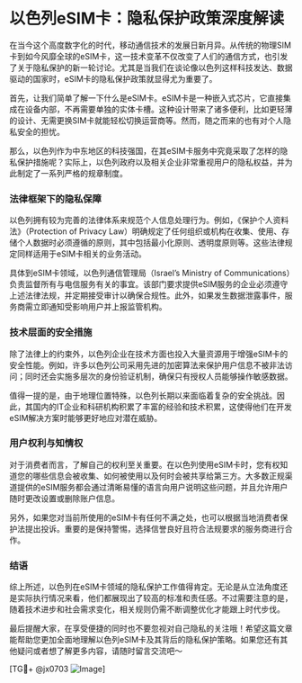 # 以色列eSIM卡：隐私保护政策深度解读

在当今这个高度数字化的时代，移动通信技术的发展日新月异。从传统的物理SIM卡到如今风靡全球的eSIM卡，这一技术变革不仅改变了人们的通信方式，也引发了关于隐私保护的新一轮讨论。尤其是当我们在谈论像以色列这样科技发达、数据驱动的国家时，eSIM卡的隐私保护政策就显得尤为重要了。

首先，让我们简单了解一下什么是eSIM卡。eSIM卡是一种嵌入式芯片，它直接集成在设备内部，不再需要单独的实体卡槽。这种设计带来了诸多便利，比如更轻薄的设计、无需更换SIM卡就能轻松切换运营商等。然而，随之而来的也有对个人隐私安全的担忧。

那么，以色列作为中东地区的科技强国，在其eSIM卡服务中究竟采取了怎样的隐私保护措施呢？实际上，以色列政府以及相关企业非常重视用户的隐私权益，并为此制定了一系列严格的规章制度。

### 法律框架下的隐私保障

以色列拥有较为完善的法律体系来规范个人信息处理行为。例如，《保护个人资料法》（Protection of Privacy Law）明确规定了任何组织或机构在收集、使用、存储个人数据时必须遵循的原则，其中包括最小化原则、透明度原则等。这些法律规定同样适用于eSIM卡相关的业务活动。

具体到eSIM卡领域，以色列通信管理局（Israel’s Ministry of Communications）负责监督所有与电信服务有关的事宜。该部门要求提供eSIM服务的企业必须遵守上述法律法规，并定期接受审计以确保合规性。此外，如果发生数据泄露事件，服务商需立即通知受影响用户并上报监管机构。

### 技术层面的安全措施

除了法律上的约束外，以色列企业在技术方面也投入大量资源用于增强eSIM卡的安全性能。例如，许多以色列公司采用先进的加密算法来保护用户信息不被非法访问；同时还会实施多层次的身份验证机制，确保只有授权人员能够操作敏感数据。

值得一提的是，由于地理位置特殊，以色列长期以来面临着复杂的安全挑战。因此，其国内的IT企业和科研机构积累了丰富的经验和技术积累，这使得他们在开发eSIM解决方案时能够更好地应对潜在威胁。

### 用户权利与知情权

对于消费者而言，了解自己的权利至关重要。在以色列使用eSIM卡时，您有权知道您的哪些信息会被收集、如何被使用以及何时会被共享给第三方。大多数正规渠道提供的eSIM服务都会通过清晰易懂的语言向用户说明这些问题，并且允许用户随时更改设置或删除账户信息。

另外，如果您对当前所使用的eSIM卡有任何不满之处，也可以根据当地消费者保护法提出投诉。重要的是保持警惕，选择信誉良好且符合法规要求的服务商进行合作。

### 结语

综上所述，以色列在eSIM卡领域的隐私保护工作值得肯定。无论是从立法角度还是实际执行情况来看，他们都展现出了较高的标准和责任感。不过需要注意的是，随着技术进步和社会需求变化，相关规则仍需不断调整优化才能跟上时代步伐。

最后提醒大家，在享受便捷的同时也不要忽视对自己隐私的关注哦！希望这篇文章能帮助您更加全面地理解以色列eSIM卡及其背后的隐私保护策略。如果您还有其他疑问或者想了解更多内容，请随时留言交流吧～

[TG💪+ @jx0703 ![Image](https://github.com/user-attachments/assets/dbca1d08-cadb-493c-b0ec-ad6f7a83f270)]